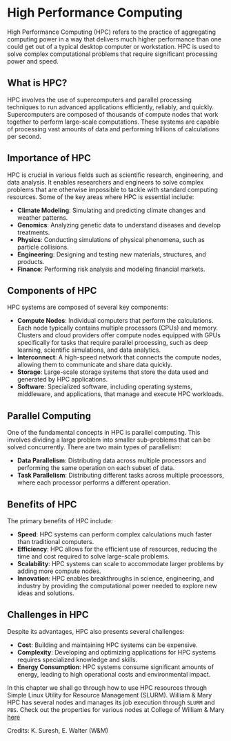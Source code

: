 # High Performance Computing

High Performance Computing (HPC) refers to the practice of aggregating computing power in a way that delivers much higher performance than one could get out of a typical desktop computer or workstation. HPC is used to solve complex computational problems that require significant processing power and speed.

## What is HPC?

HPC involves the use of supercomputers and parallel processing techniques to run advanced applications efficiently, reliably, and quickly. Supercomputers are composed of thousands of compute nodes that work together to perform large-scale computations. These systems are capable of processing vast amounts of data and performing trillions of calculations per second.

## Importance of HPC

HPC is crucial in various fields such as scientific research, engineering, and data analysis. It enables researchers and engineers to solve complex problems that are otherwise impossible to tackle with standard computing resources. Some of the key areas where HPC is essential include:

- **Climate Modeling**: Simulating and predicting climate changes and weather patterns.
- **Genomics**: Analyzing genetic data to understand diseases and develop treatments.
- **Physics**: Conducting simulations of physical phenomena, such as particle collisions.
- **Engineering**: Designing and testing new materials, structures, and products.
- **Finance**: Performing risk analysis and modeling financial markets.

## Components of HPC

HPC systems are composed of several key components:

- **Compute Nodes**: Individual computers that perform the calculations. Each node typically contains multiple processors (CPUs) and memory. Clusters and cloud providers offer compute nodes equipped with GPUs specifically for tasks that require parallel processing, such as deep learning, scientific simulations, and data analytics.
- **Interconnect**: A high-speed network that connects the compute nodes, allowing them to communicate and share data quickly.
- **Storage**: Large-scale storage systems that store the data used and generated by HPC applications.
- **Software**: Specialized software, including operating systems, middleware, and applications, that manage and execute HPC workloads.

## Parallel Computing

One of the fundamental concepts in HPC is parallel computing. This involves dividing a large problem into smaller sub-problems that can be solved concurrently. There are two main types of parallelism:

- **Data Parallelism**: Distributing data across multiple processors and performing the same operation on each subset of data.
- **Task Parallelism**: Distributing different tasks across multiple processors, where each processor performs a different operation.

## Benefits of HPC

The primary benefits of HPC include:

- **Speed**: HPC systems can perform complex calculations much faster than traditional computers.
- **Efficiency**: HPC allows for the efficient use of resources, reducing the time and cost required to solve large-scale problems.
- **Scalability**: HPC systems can scale to accommodate larger problems by adding more compute nodes.
- **Innovation**: HPC enables breakthroughs in science, engineering, and industry by providing the computational power needed to explore new ideas and solutions.

## Challenges in HPC

Despite its advantages, HPC also presents several challenges:

- **Cost**: Building and maintaining HPC systems can be expensive.
- **Complexity**: Developing and optimizing applications for HPC systems requires specialized knowledge and skills.
- **Energy Consumption**: HPC systems consume significant amounts of energy, leading to high operational costs and environmental impact.

In this chapter we shall go through how to use HPC resources through Simple Linux Utility for Resource Management (SLURM).
William & Mary HPC has several nodes and manages its job execution through `SLURM` and `PBS`. Check out the properties for various nodes at College of William & Mary [here](https://www.wm.edu/offices/it/services/researchcomputing/hw/nodes/)


Credits: K. Suresh, E. Walter (W&M)